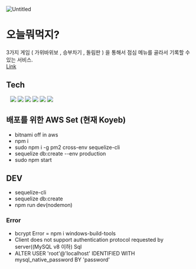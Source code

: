 ![Untitled](https://github.com/devhwann/TodayEat/assets/37394823/f1be6312-9c87-447f-84fc-a0b2d7eba467)

# 오늘뭐먹지? 

3가지 게임 ( 가위바위보 , 승부차기 , 돌림판 ) 을 통해서 점심 메뉴를 골라서 기록할 수 있는 서비스.  <br> <a href='https://shiny-shea-devhwann.koyeb.app/' /> Link<a/>



## Tech

&ensp;
  <img src="https://img.shields.io/badge/javascript-14354C?style=flat-square&logo=javascript&logoColor=white">
  <img src="https://img.shields.io/badge/express-009688?style=flat-square&logo=express&logoColor=white">
  <img src="https://img.shields.io/badge/MySQL-4479A1?style=flat-square&logo=MySQL&logoColor=black">
  <img src="https://img.shields.io/badge/sequelize-569A31?style=flat-square&logo=sequelize&logoColor=black">
  <img src="https://img.shields.io/badge/oAuth-ff0000?style=flat-square&logo=oAuth&logoColor=white%22/%3E">
  <img src="https://img.shields.io/badge/ejs-E0234E?style=flat-square&logo=ejs&logoColor=white%22/%3E">




## 배포를 위한 AWS Set (현재 Koyeb)

 - bitnami off in aws
 - npm i
 - sudo npm i -g pm2 cross-env sequelize-cli
 - sequelize db:create --env production
 - sudo npm start   

## DEV 
- sequelize-cli 
- sequelize db:create
- npm run dev(nodemon)
### Error  
- bcrypt Error = npm i windows-build-tools
- Client does not support authentication protocol requested by server((MySQL v8 이하) Sql
- ALTER USER 'root'@'localhost' IDENTIFIED WITH mysql_native_password BY 'password'

